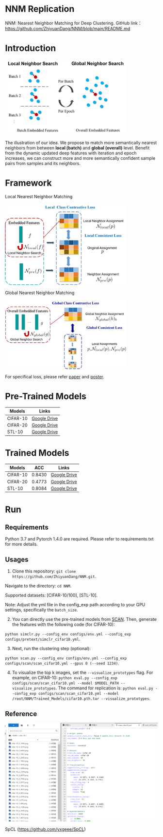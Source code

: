 # NNM Replication
NNM: Nearest Neighbor Matching for Deep Clustering.
GitHub link：https://github.com/ZhiyuanDang/NNM/blob/main/README.md

# Introduction


<img src="images/ill_idea.jpg" width="400" />

<p> The illustration of our idea. We propose to match more semantically nearest neighbors from between <b>local (batch)</b> and <b>global (overall)</b> level. Benefit from the dynamic updated deep features with iteration and epoch increases, we can construct more and more semantically confident sample pairs from samples and its neighbors. </p>

# Framework
Local Nearest Neighbor Matching

<img src="images/local_loss.jpg" width="400" />

Global Nearest Neighbor Matching

<img src="images/global_loss.jpg" width="400" />

For specifical loss, please refer [paper](./dzy-CVPR2021-NNM-final.pdf) and [poster](./4001-poster.pdf).

# Pre-Trained Models
|  Models    | Links |
|  ----   | ---- |
| CIFAR-10   | [Google Drive](https://drive.google.com/file/d/1Wk3wJZ1puU8ptAaMgLOhviG54ooGMXPf/view?usp=sharing) |
| CIFAR-20   | [Google Drive](https://drive.google.com/file/d/1GELVDCmompIT12iKv-Ib4SBNnfohmUTH/view?usp=sharing) |
| STL-10   | [Google Drive](https://drive.google.com/file/d/1ZK5zs6jfjm6_CCm4gf6Ji0gGGrQCc0bk/view?usp=sharing) |

# Trained Models
|  Models   | ACC  | Links |
|  ----  | ----  | ---- |
| CIFAR-10  | 0.8430 | [Google Drive](https://drive.google.com/file/d/1_7tua1Sam5T1s9fhopAw3buIBLrnI3dy/view?usp=sharing) |
| CIFAR-20  | 0.4773 | [Google Drive](https://drive.google.com/file/d/1-kqS3Myrw6S1Y9O0kjsHB3kiCv1_d-yw/view?usp=sharing) |
| STL-10  | 0.8084 | [Google Drive](https://drive.google.com/file/d/1aC4aKkoRO2kKAQv1COYcucqRcZ6rdk59/view?usp=sharing) |

# Run
## Requirements
Python 3.7 and Pytorch 1.4.0 are required. Please refer to requirements.txt for more details.
## Usages

1. Clone this repository: `git clone https://github.com/ZhiyuanDang/NNM.git`.

Navigate to the directory: `cd NNM`.

Supported datasets: [CIFAR-10/100], [STL-10].

Note: Adjust the yml file in the config_exp path according to your GPU settings, specifically the `batch_size`.

2. You can directly use the pre-trained models from [SCAN](https://github.com/wvangansbeke/Unsupervised-Classification). Then, generate the features with the following code (for CIFAR-10):

`python simclr.py --config_env configs/env.yml --config_exp configs/pretext/simclr_cifar10.yml`.

3. Next, run the clustering step (optional): 

`python scan.py --config_env configs/env.yml --config_exp configs/scan/scan_cifar10.yml --gpus 0 (--seed 1234)`.

4. To visualize the top k images, set the `--visualize_prototypes` flag. For example, on CIFAR-10:
`python eval.py --config_exp configs/scan/scan_cifar10.yml --model $MODEL_PATH --visualize_prototypes`.
The command for replication is: `python eval.py --config_exp configs/scan/scan_cifar10.yml --model /root/NNM/Trained_Models/cifar10.pth.tar --visualize_prototypes`.

## Reference
<img src="1111.png" width="800" />

SpCL (https://github.com/yxgeee/SpCL)

